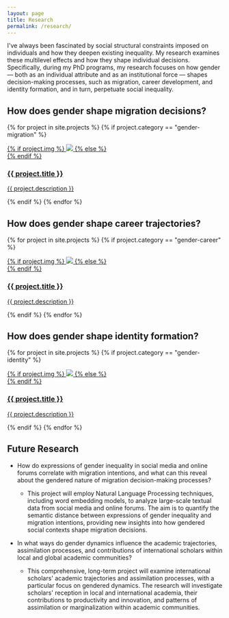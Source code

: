 ```yaml
---
layout: page
title: Research
permalink: /research/
---
```


I've always been fascinated by social structural constraints imposed on individuals and how they deepen existing inequality. My research examines these multilevel effects and how they shape individual decisions. Specifically, during my PhD programs, my research focuses on how gender — both as an individual attribute and as an institutional force — shapes decision-making processes, such as migration, career development, and identity formation, and in turn, perpetuate social inequality.

## How does gender shape migration decisions?

{% for project in site.projects %}
{% if project.category == "gender-migration" %}
<div class="project">
    <div class="thumbnail">
        <a href="{% if project.redirect %}{{ project.redirect }}{% else %}{{ project.url | prepend: site.baseurl | prepend: site.url }}{% endif %}"{% if project.redirect %} target="_blank"{% endif %}>
        {% if project.img %}
        <img class="thumbnail" src="{{ project.img | prepend: site.baseurl | prepend: site.url }}"/>
        {% else %}
        <div class="thumbnail blankbox"></div>
        {% endif %}    
        <span>
            <h3>{{ project.title }}</h3>
            <p>{{ project.description }}</p>
        </span>
        </a>
    </div>
</div>
{% endif %}
{% endfor %}

## How does gender shape career trajectories?

{% for project in site.projects %}
{% if project.category == "gender-career" %}
<div class="project">
    <div class="thumbnail">
        <a href="{% if project.redirect %}{{ project.redirect }}{% else %}{{ project.url | prepend: site.baseurl | prepend: site.url }}{% endif %}"{% if project.redirect %} target="_blank"{% endif %}>
        {% if project.img %}
        <img class="thumbnail" src="{{ project.img | prepend: site.baseurl | prepend: site.url }}"/>
        {% else %}
        <div class="thumbnail blankbox"></div>
        {% endif %}    
        <span>
            <h3>{{ project.title }}</h3>
            <p>{{ project.description }}</p>
        </span>
        </a>
    </div>
</div>
{% endif %}
{% endfor %}

## How does gender shape identity formation?

{% for project in site.projects %}
{% if project.category == "gender-identity" %}
<div class="project">
    <div class="thumbnail">
        <a href="{% if project.redirect %}{{ project.redirect }}{% else %}{{ project.url | prepend: site.baseurl | prepend: site.url }}{% endif %}"{% if project.redirect %} target="_blank"{% endif %}>
        {% if project.img %}
        <img class="thumbnail" src="{{ project.img | prepend: site.baseurl | prepend: site.url }}"/>
        {% else %}
        <div class="thumbnail blankbox"></div>
        {% endif %}    
        <span>
            <h3>{{ project.title }}</h3>
            <p>{{ project.description }}</p>
        </span>
        </a>
    </div>
</div>
{% endif %}
{% endfor %}

## Future Research

* How do expressions of gender inequality in social media and online forums correlate with migration intentions, and what can this reveal about the gendered nature of migration decision-making processes?
  
  - This project will employ Natural Language Processing techniques, including word embedding models, to analyze large-scale textual data from social media and online forums. The aim is to quantify the semantic distance between expressions of gender inequality and migration intentions, providing new insights into how gendered social contexts shape migration decisions.

* In what ways do gender dynamics influence the academic trajectories, assimilation processes, and contributions of international scholars within local and global academic communities?
  
  - This comprehensive, long-term project will examine international scholars' academic trajectories and assimilation processes, with a particular focus on gendered dynamics. The research will investigate scholars' reception in local and international academia, their contributions to productivity and innovation, and patterns of assimilation or marginalization within academic communities.

